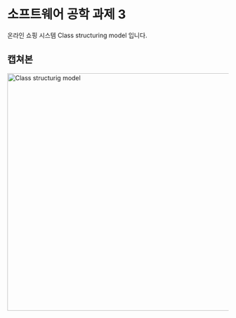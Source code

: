 # 소프트웨어 공학 과제 3

온라인 쇼핑 시스템 Class structuring model 입니다.

## 캡쳐본

<img width="540" alt="Class structurig model" src="https://user-images.githubusercontent.com/48611456/81638981-9b7ccd80-9455-11ea-889c-a3425a05b580.PNG">
